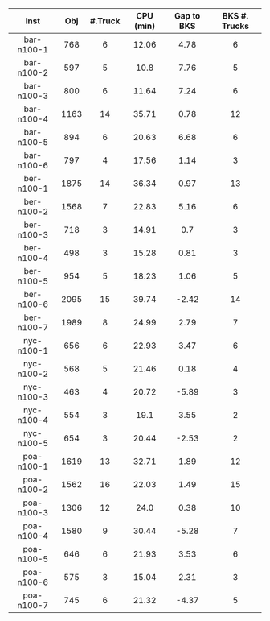 | Inst   |  Obj     | #.Truck | CPU (min) | Gap to BKS | BKS #. Trucks |
| :----: | :------: | :-----: | :-------: | :--------: | :-----------: |
| bar-n100-1 | 768 | 6 | 12.06 | 4.78 | 6 |
| bar-n100-2 | 597 | 5 | 10.8 | 7.76 | 5 |
| bar-n100-3 | 800 | 6 | 11.64 | 7.24 | 6 |
| bar-n100-4 | 1163 | 14 | 35.71 | 0.78 | 12 |
| bar-n100-5 | 894 | 6 | 20.63 | 6.68 | 6 |
| bar-n100-6 | 797 | 4 | 17.56 | 1.14 | 3 |
| ber-n100-1 | 1875 | 14 | 36.34 | 0.97 | 13 |
| ber-n100-2 | 1568 | 7 | 22.83 | 5.16 | 6 |
| ber-n100-3 | 718 | 3 | 14.91 | 0.7 | 3 |
| ber-n100-4 | 498 | 3 | 15.28 | 0.81 | 3 |
| ber-n100-5 | 954 | 5 | 18.23 | 1.06 | 5 |
| ber-n100-6 | 2095 | 15 | 39.74 | -2.42 | 14 |
| ber-n100-7 | 1989 | 8 | 24.99 | 2.79 | 7 |
| nyc-n100-1 | 656 | 6 | 22.93 | 3.47 | 6 |
| nyc-n100-2 | 568 | 5 | 21.46 | 0.18 | 4 |
| nyc-n100-3 | 463 | 4 | 20.72 | -5.89 | 3 |
| nyc-n100-4 | 554 | 3 | 19.1 | 3.55 | 2 |
| nyc-n100-5 | 654 | 3 | 20.44 | -2.53 | 2 |
| poa-n100-1 | 1619 | 13 | 32.71 | 1.89 | 12 |
| poa-n100-2 | 1562 | 16 | 22.03 | 1.49 | 15 |
| poa-n100-3 | 1306 | 12 | 24.0 | 0.38 | 10 |
| poa-n100-4 | 1580 | 9 | 30.44 | -5.28 | 7 |
| poa-n100-5 | 646 | 6 | 21.93 | 3.53 | 6 |
| poa-n100-6 | 575 | 3 | 15.04 | 2.31 | 3 |
| poa-n100-7 | 745 | 6 | 21.32 | -4.37 | 5 |
